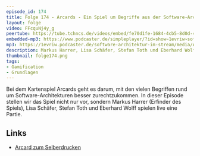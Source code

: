```yaml
---
episode_id: 174
title: Folge 174 - Arcards - Ein Spiel um Begriffe aus der Software-Architektur
layout: folge
video: FFcquNj4y_g
peertube: https://tube.tchncs.de/videos/embed/fe70d1fe-1684-4cb5-8d0d-4c77ec49460d
embedded-mp3: https://www.podcaster.de/simpleplayer/?id=show~1evriw~software-architektur-im-stream~pod-2183cc135046479e2e5fb3a9d3&v=1689528104
mp3: https://1evriw.podcaster.de/software-architektur-im-stream/media/Arcards_-_Ein_Spiel_um_Begriffe_aus_der_Software-Architektur.mp3
description: Markus Harrer, Lisa Schäfer, Stefan Toth und Eberhard Wolff stellen Arcards vor und spielen eine Partie. 
thumbnail: folge174.png
tags:
- Gamification
- Grundlagen
---
```


Bei dem Kartenspiel Arcards geht es darum, mit den vielen Begriffen
rund um Software-Architekturen besser zurechtzukommen. In dieser
Episode stellen wir das Spiel nicht nur vor, sondern Markus Harrer
(Erfinder des Spiels),
Lisa Schäfer, Stefan Toth und Eberhard Wolff spielen live eine Partie.

## Links

* [Arcard zum Selberdrucken](https://res.cloudinary.com/socreatory/image/upload/v1695029356/production/ARCARD_Kartenbogen_selbst_ausdrucken_A4_i5llqi.pdf)
